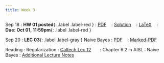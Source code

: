 ```yaml
---
title: Week 3
---
```


Sep 18
: **HW 01 posted**{: .label .label-red }
  : [PDF](homeworks/HW01/HW01.pdf) &nbsp;&nbsp;
  : [Solution](#) &nbsp;&nbsp;
  : [LaTeX](homeworks/HW01/template.tex) &nbsp;&nbsp;
: **Due: Oct 01, 11:59pm**{: .label .label-red }

Sep 20
: **LEC 03**{: .label .label-gray } Naive Bayes
  : [PDF](lectures/03-naive-bayes/Lec03.pdf) &nbsp;&nbsp;
  : [Marked-PDF](lectures/03-naive-bayes/Lec03-marked.pdf)


Reading
: Regularization 
  : [Caltech Lec 12](https://work.caltech.edu/lectures.html#lectures) &nbsp;&nbsp;&nbsp;&nbsp;&nbsp;
  : Chapter 6.2 in AISL
: Naive Bayes
  : [Additional Lecture Notes](https://www.chrismusco.com/machinelearning2024_grad/lectures/naive_bayes_extra.pdf)